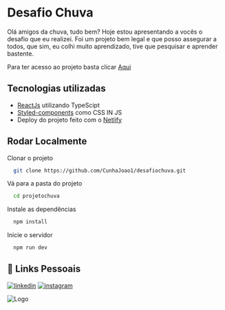 # Desafio Chuva
Olá amigos da chuva, tudo bem? Hoje estou apresentando a vocês o desafio que eu realizei. Foi um projeto bem legal e que posso assegurar a todos, que sim, eu colhi muito aprendizado, tive que pesquisar e aprender bastente.

Para ter acesso ao projeto basta clicar <a href="https://beamish-gnome-36c95a.netlify.app/" target="_blank">Aqui</a>


## Tecnologias utilizadas

- [ReactJs](https://pt-br.reactjs.org/) utilizando TypeScipt
- [Styled-components](https://styled-components.com/) como CSS IN JS
- Deploy do projeto feito com o [Netlify](https://www.netlify.com/)


## Rodar Localmente

Clonar o projeto

```bash
  git clone https://github.com/CunhaJoao1/desafiochuva.git
```

Vá para a pasta do projeto

```bash
  cd projetochuva
```

Instale as dependências

```bash
  npm install
```

Inicie o servidor

```bash
  npm run dev
```


## 🔗 Links Pessoais
[![linkedin](https://img.shields.io/badge/linkedin-0A66C2?style=for-the-badge&logo=linkedin&logoColor=white)](https://www.linkedin.com/in/cunhajoaovs/)
[![instagram](https://img.shields.io/badge/Instagram-E4405F?style=for-the-badge&logo=instagram&logoColor=white)](https://www.instagram.com/jao_vic_tor/?hl=pt-br)




![Logo](https://www.drupal.org/files/styles/grid-4-2x/public/logo-chuva-low-res.png?itok=wMznCm-T)





